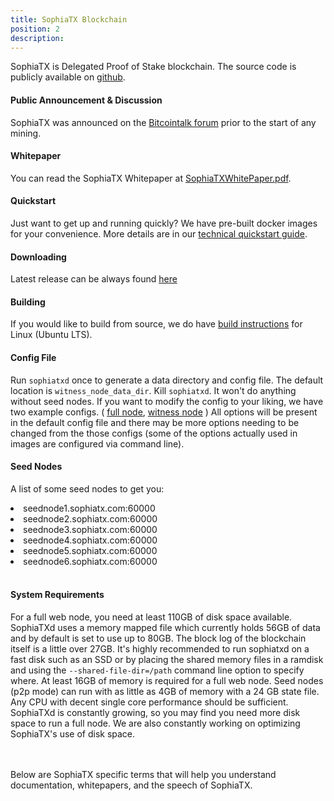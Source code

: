 ```yaml
---
title: SophiaTX Blockchain
position: 2
description:
---
```



SophiaTX is Delegated Proof of Stake blockchain. The source code is publicly available on [github](https://github.com/SophiaTX/SophiaTX). 

#### Public Announcement & Discussion

SophiaTX was announced on the
[Bitcointalk forum](https://bitcointalk.org/index.php?topic=2214715.0) prior to
the start of any mining.

#### Whitepaper
 
You can read the SophiaTX Whitepaper at [SophiaTXWhitePaper.pdf](https://www.sophiatx.com/storage/web/SophiaTX_Whitepaper_v1.9.pdf).

#### Quickstart

Just want to get up and running quickly? We have pre-built docker images for your convenience. More details are in our [technical quickstart guide](doc/quickstartguide.md).

#### Downloading

Latest release can be always found [here](https://github.com/SophiaTX/SophiaTX/releases)

#### Building

If you would like to build from source, we do have [build instructions](/quickstart/#quickstart-build-instructions) for Linux (Ubuntu LTS).

#### Config File

Run `sophiatxd` once to generate a data directory and config file. The default location is `witness_node_data_dir`. Kill `sophiatxd`. It won't do anything without seed nodes. If you want to modify the config to your liking, we have two example configs. ( [full node](https://github.com/SophiaTX/SophiaTX/blob/develop/contrib/fullnode_config.ini), [witness node](https://github.com/SophiaTX/SophiaTX/blob/develop/contrib/witness_config.ini) ) All options will be present in the default config file and there may be more options needing to be changed from the those configs (some of the options actually used in images are configured via command line).

#### Seed Nodes

A list of some seed nodes to get you:
<li>seednode1.sophiatx.com:60000</li>
<li>seednode2.sophiatx.com:60000</li>
<li>seednode3.sophiatx.com:60000</li>
<li>seednode4.sophiatx.com:60000</li>
<li>seednode5.sophiatx.com:60000</li>
<li>seednode6.sophiatx.com:60000</li>
<br>

#### System Requirements

For a full web node, you need at least 110GB of disk space available. SophiaTXd uses a memory mapped file which currently holds 56GB of data and by default is set to use up to 80GB. The block log of the blockchain itself is a little over 27GB. It's highly recommended to run sophiatxd on a fast disk such as an SSD or by placing the shared memory files in a ramdisk and using the `--shared-file-dir=/path` command line option to specify where. At least 16GB of memory is required for a full web node. Seed nodes (p2p mode) can run with as little as 4GB of memory with a 24 GB state file. Any CPU with decent single core performance should be sufficient. SophiaTXd is constantly growing, so you may find you need more disk space to run a full node. We are also constantly working on optimizing SophiaTX's use of disk space.

<br>
<br>
Below are SophiaTX specific terms that will help you understand documentation, whitepapers, and the speech of SophiaTX.